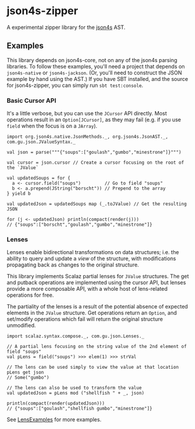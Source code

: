 json4s-zipper
=============

A experimental zipper library for the [json4s][1] AST.

## Examples

This library depends on json4s-core, not on any of the json4s parsing libraries. To follow these examples, you'll need
a project that depends on `json4s-native` or `json4s-jackson`. (Or, you'll need to construct the JSON example by hand
using the AST.) If you have SBT installed, and the source for json4s-zipper, you can simply run `sbt test:console`.

### Basic Cursor API

It's a little verbose, but you can use the `JCursor` API directly. Most operations result in an `Option[JCursor]`, as
they may fail (e.g. if you use `field` when the focus is on a `JArray`).

    import org.json4s.native.JsonMethods._, org.json4s.JsonAST._, com.gu.json.JValueSyntax._

    val json = parse("""{"soups":["goulash","gumbo","minestrone"]}""")

    val cursor = json.cursor // Create a cursor focusing on the root of the `JValue`

    val updatedSoups = for {
      a <- cursor.field("soups")         // Go to field "soups"
      b <- a.prepend(JString("borscht")) // Prepend to the array
    } yield b

    val updatedJson = updatedSoups map (_.toJValue) // Get the resulting JSON

    for (j <- updatedJson) println(compact(render(j)))
    // {"soups":["borscht","goulash","gumbo","minestrone"]}

### Lenses

Lenses enable bidirectional transformations on data structures; i.e. the ability to query and update a *view* of the
structure, with modifications propagating back as changes to the original structure.

This library implements Scalaz partial lenses for `JValue` structures. The get and putback operations are implemented
using the cursor API, but lenses provide a more composable API, with a whole host of lens-related operations for free.

The partiality of the lenses is a result of the potential absence of expected elements in the `JValue` structure. Get
operations return an `Option`, and set/modify operations which fail will return the original structure unmodified.

    import scalaz.syntax.compose._, com.gu.json.Lenses._

    // A partial lens focusing on the string value of the 2nd element of field "soups"
    val pLens = field("soups") >>> elem(1) >>> strVal

    // The lens can be used simply to view the value at that location
    pLens get json
    // Some("gumbo")

    // The lens can also be used to transform the value
    val updatedJson = pLens mod ("shellfish " + _, json)

    println(compact(render(updatedJson)))
    // {"soups":["goulash","shellfish gumbo","minestrone"]}

See [LensExamples][2] for more examples.

[1]: http://json4s.org/
[2]: https://github.com/bmjames/json4s-zipper/blob/master/src/test/scala/com/gu/json/LensExamples.scala
